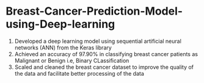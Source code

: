 # Breast-Cancer-Prediction-Model-using-Deep-learning
1) Developed a deep learning model using sequential artificial neural networks (ANN) from the Keras library
2) Achieved an accuracy of 97.90% in classifying breast cancer patients as Malignant or Benign i.e, Binary CLassification
2) Scaled and cleaned the breast cancer dataset to improve the quality of the data and facilitate better processing of the data



